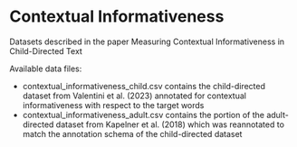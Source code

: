 # Contextual Informativeness

Datasets described in the paper Measuring Contextual Informativeness in Child-Directed Text

Available data files:
 - contextual_informativeness_child.csv contains the child-directed dataset from Valentini et al. (2023) annotated for contextual informativeness with respect to the target words
 - contextual_informativeness_adult.csv contains the portion of the adult-directed dataset from Kapelner et al. (2018) which was reannotated to match the annotation schema of the child-directed dataset
